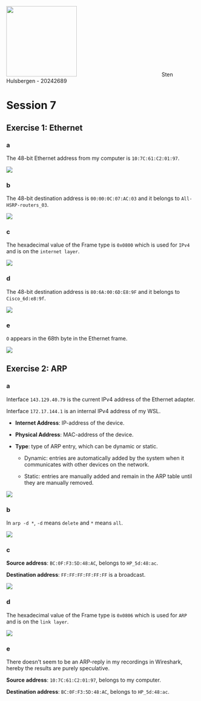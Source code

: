 <img src="file:///C:/Users/stenh/AppData/Roaming/marktext/images/2024-10-16-15-28-07-image.png" title="" alt="" width="186">                                                          Sten Hulsbergen - 20242689

# Session 7

## Exercise 1: Ethernet

### a

The 48-bit Ethernet address from my computer is `10:7C:61:C2:01:97`.

![](C:\Users\stenh\AppData\Roaming\marktext\images\2024-11-13-14-13-07-image.png)

### b

The 48-bit destination address is `00:00:0C:07:AC:03` and it belongs to `All-HSRP-routers_03`.

![](C:\Users\stenh\AppData\Roaming\marktext\images\2024-11-13-14-15-30-image.png)

### c

The hexadecimal value of the Frame type is `0x0800` which is used for `IPv4` and is on the `internet layer`.

![](C:\Users\stenh\AppData\Roaming\marktext\images\2024-11-13-14-18-30-image.png)

### d

The 48-bit destination address is `80:6A:00:6D:E8:9F` and it belongs to `Cisco_6d:e8:9f`.

![](C:\Users\stenh\AppData\Roaming\marktext\images\2024-11-13-14-23-52-image.png)

### e

`O` appears in the 68th byte in the Ethernet frame.

![](C:\Users\stenh\AppData\Roaming\marktext\images\2024-11-13-15-05-55-image.png)

## Exercise 2: ARP

### a

Interface `143.129.40.79` is the current IPv4 address of the Ethernet adapter.

Interface `172.17.144.1` is an internal IPv4 address of my WSL.

- **Internet Address**: IP-address of the device.

- **Physical Address**: MAC-address of the device.

- **Type**: type of ARP entry, which can be dynamic or static.
  
  - Dynamic: entries are automatically added by the system when it communicates with other devices on the network. 
  
  - Static: entries are manually added and remain in the ARP table until they are manually removed.

![](C:\Users\stenh\AppData\Roaming\marktext\images\2024-11-13-14-47-16-image.png)

### b

In `arp -d *`, `-d` means `delete` and `*` means `all`.

![](C:\Users\stenh\AppData\Roaming\marktext\images\2024-11-13-15-11-38-image.png)

### c

**Source address**: `BC:0F:F3:5D:48:AC`, belongs to `HP_5d:48:ac`.

**Destination address**: `FF:FF:FF:FF:FF:FF` is a broadcast.

![](C:\Users\stenh\AppData\Roaming\marktext\images\2024-11-13-16-37-28-image.png)

### d

The hexadecimal value of the Frame type is `0x0806` which is used for `ARP` and is on the `link layer`.

![](C:\Users\stenh\AppData\Roaming\marktext\images\2024-11-13-16-38-51-image.png)

### e

There doesn't seem to be an ARP-reply in my recordings in Wireshark, hereby the results are purely speculative.

**Source address**: `10:7C:61:C2:01:97`, belongs to my computer.

**Destination address**: `BC:0F:F3:5D:48:AC`, belongs to `HP_5d:48:ac`.
